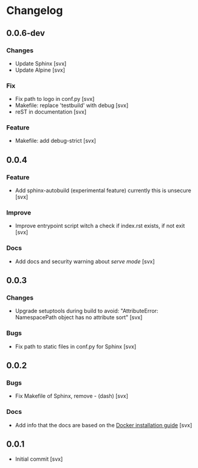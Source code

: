 # Changelog

## 0.0.6-dev

### Changes

* Update Sphinx [svx]
* Update Alpine [svx]

### Fix

* Fix path to logo in conf.py [svx]
* Makefile: replace 'testbuild' with debug [svx]
* reST in documentation [svx]

### Feature

* Makefile: add debug-strict [svx]

## 0.0.4

### Feature

* Add sphinx-autobuild (experimental feature) currently this is unsecure [svx]

### Improve

* Improve entrypoint script witch a check if index.rst exists, if not exit [svx]

### Docs

* Add docs and security warning about *serve mode* [svx]

## 0.0.3

### Changes

* Upgrade setuptools during build to avoid: "AttributeError: NamespacePath object has no attribute sort" [svx]

### Bugs

* Fix path to static files in conf.py for Sphinx [svx]

## 0.0.2

### Bugs

* Fix Makefile of Sphinx, remove - (dash) [svx]

### Docs

* Add info that the docs are based on the [Docker installation guide](https://docs.docker.com/engine/installation/) [svx]

## 0.0.1

* Initial commit [svx]
